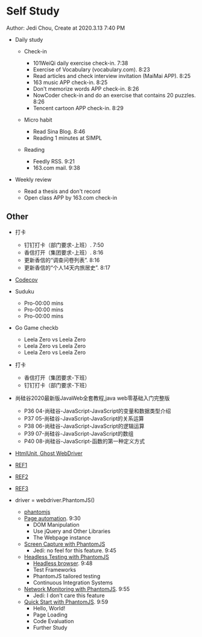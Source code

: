 # Self Study

Author: Jedi Chou, Create at 2020.3.13 7:40 PM

* Daily study
  * Check-in
    * 101WeiQi daily exercise check-in. 7:38
    * Exercise of Vocabulary (vocabulary.com). 8:23
    * Read articles and check interview invitation (MaiMai APP). 8:25
    * 163 music APP check-in. 8:25
    * Don't memorize words APP check-in. 8:26
    * NowCoder check-in and do an exercise that contains 20 puzzles. 8:26
    * Tencent cartoon APP check-in. 8:29

  * Micro habit
    * Read Sina Blog. 8:46
    * Reading 1 minutes at SIMPL

  * Reading
    * Feedly RSS. 9:21
    * 163.com mail. 9:38

* Weekly review
  * Read a thesis and don't record
  * Open class APP by 163.com check-in

## Other

* 打卡
  * 钉钉打卡（部门要求-上班）. 7:50
  * 香信打开（集团要求-上班）. 8:16
  * 更新香信的“调查问卷列表”. 8:16
  * 更新香信的“个人14天内旅居史”. 8:17

* [Codecov](https://codecov.io/)

* Suduku
  * Pro-00:00 mins
  * Pro-00:00 mins
  * Pro-00:00 mins

* Go Game checkb
  * Leela Zero vs Leela Zero
  * Leela Zero vs Leela Zero
  * Leela Zero vs Leela Zero

* 打卡
  * 香信打开（集团要求-下班）
  * 钉钉打卡（部门要求-下班）

* 尚硅谷2020最新版JavaWeb全套教程,java web零基础入门完整版
  * P36 04-尚硅谷-JavaScript-JavaScript的变量和数据类型介绍
  * P37 05-尚硅谷-JavaScript-JavaScript的关系运算
  * P38 06-尚硅谷-JavaScript-JavaScript的逻辑运算
  * P39 07-尚硅谷-JavaScript-JavaScript的数组
  * P40 08-尚硅谷-JavaScript-函数的第一种定义方式

* [HtmlUnit, Ghost WebDriver](https://www.edureka.co/community/128/can-we-run-selenium-tests-firefox-on-webdriver-without-a-gui)
* [REF1](https://fishi.devtail.io/weblog/2015/03/02/functional-headless-ui-testing-django-selenium/)
* [REF2](https://sqa.stackexchange.com/questions/2609/running-webdriver-without-opening-actual-browser-window)
* [REF3](https://stackoverflow.com/questions/2601372/what-is-the-standard-format-for-a-browsers-user-agent-string)

* driver = webdriver.PhantomJS()
  * [phantomjs](https://phantomjs.org/)
  * [Page automation](https://phantomjs.org/page-automation.html). 9:30
    * DOM Manipulation
    * Use jQuery and Other Libraries
    * The Webpage instance
  * [Screen Capture with PhantomJS](https://phantomjs.org/screen-capture.html)
    * Jedi: no feel for this feature. 9:45
  * [Headless Testing with PhantomJS](https://phantomjs.org/headless-testing.html)
    * [Headless browser](https://en.wikipedia.org/wiki/Headless_browser). 9:48
    * Test Frameworks
    * PhantomJS tailored testing
    * Continuous Integration Systems
  * [Network Monitoring with PhantomJS](https://phantomjs.org/network-monitoring.html). 9:55
    * Jedi: I don't care this feature
  * [Quick Start with PhantomJS](https://phantomjs.org/quick-start.html). 9:59
    * Hello, World!
    * Page Loading
    * Code Evaluation
    * Further Study
